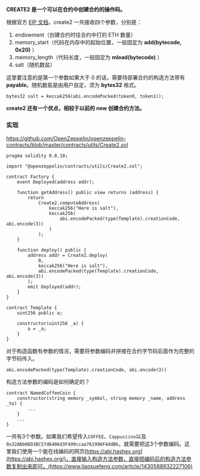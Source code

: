 **CREATE2 是一个可以在合约中创建合约的操作码。**



根据官方 [EIP 文档](https://eips.ethereum.org/EIPS/eip-1014)，create2 一共接收四个参数，分别是：

1. endowment（创建合约时往合约中打的 ETH 数量）
2. memory_start（代码在内存中的起始位置，一般固定为 **add(bytecode, 0x20)** ）
3. memory_length（代码长度，一般固定为 **mload(bytecode)** ）
4. salt（随机数盐）

这里要注意的是第一个参数如果大于 0 的话，需要待部署合约的构造方法带有 **payable**。随机数盐是由用户自定，须为 **bytes32** 格式。

```solidity
bytes32 salt = keccak256(abi.encodePacked(token0, token1));
```



**create2 还有一个优点，相较于以前的 new 创建合约方法。**





### 实现

https://github.com/OpenZeppelin/openzeppelin-contracts/blob/master/contracts/utils/Create2.sol

```solidity
pragma solidity 0.8.10;

import "@openzeppelin/contracts/utils/Create2.sol";

contract Factory {
    event Deployed(address addr);

    function getAddress() public view returns (address) {
        return
            Create2.computeAddress(
                keccak256("Here is salt"),
                keccak256(
                    abi.encodePacked(type(Template).creationCode, abi.encode(3))
                )
            );
    }

    function deploy() public {
        address addr = Create2.deploy(
            0,
            keccak256("Here is salt"),
            abi.encodePacked(type(Template).creationCode, abi.encode(3))
        );
        emit Deployed(addr);
    }
}

contract Template {
    uint256 public a;

    constructor(uint256 _a) {
        a = _a;
    }
}
```

对于构造函数有参数的情况，需要将参数编码并拼接在合约字节码后面作为完整的字节码传入。

```solidity
abi.encodePacked(type(Template).creationCode, abi.encode(3))
```

构造方法参数的编码是如何确定的？

```solidity
contract NamedCoffeeCoin {
    constructor(string memory _symbol, string memory _name, address _to) {
        ...
    }
    ...
}
```

一共有3个参数。如果我们希望传入`COFFEE`、`Cappuccino`以及`0x32ABb0DD3BC57d6406d3F499ccaa761996F4ddBb`，就需要把这3个参数编码。这里我们使用一个能在线编码的网页[https://abi.hashex.org](https://abi.hashex.org/)，直接输入构造方法参数，直接把编码后的构造方法参数复制出来即可。(https://www.liaoxuefeng.com/article/1430588932227106)